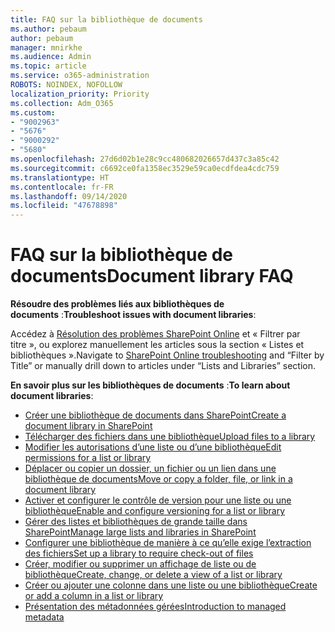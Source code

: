 ```yaml
---
title: FAQ sur la bibliothèque de documents
ms.author: pebaum
author: pebaum
manager: mnirkhe
ms.audience: Admin
ms.topic: article
ms.service: o365-administration
ROBOTS: NOINDEX, NOFOLLOW
localization_priority: Priority
ms.collection: Adm_O365
ms.custom:
- "9002963"
- "5676"
- "9000292"
- "5680"
ms.openlocfilehash: 27d6d02b1e28c9cc480682026657d437c3a85c42
ms.sourcegitcommit: c6692ce0fa1358ec3529e59ca0ecdfdea4cdc759
ms.translationtype: HT
ms.contentlocale: fr-FR
ms.lasthandoff: 09/14/2020
ms.locfileid: "47678898"
---
```

# <a name="document-library-faq"></a><span data-ttu-id="ca039-102">FAQ sur la bibliothèque de documents</span><span class="sxs-lookup"><span data-stu-id="ca039-102">Document library FAQ</span></span>

<span data-ttu-id="ca039-103">**Résoudre des problèmes liés aux bibliothèques de documents** :</span><span class="sxs-lookup"><span data-stu-id="ca039-103">**Troubleshoot issues with document libraries**:</span></span>

<span data-ttu-id="ca039-104">Accédez à [ Résolution des problèmes SharePoint Online](https://docs.microsoft.com/sharepoint/troubleshoot/online) et « Filtrer par titre », ou explorez manuellement les articles sous la section « Listes et bibliothèques ».</span><span class="sxs-lookup"><span data-stu-id="ca039-104">Navigate to [SharePoint Online troubleshooting](https://docs.microsoft.com/sharepoint/troubleshoot/online) and “Filter by Title” or manually drill down to articles under “Lists and Libraries” section.</span></span>

<span data-ttu-id="ca039-105">**En savoir plus sur les bibliothèques de documents** :</span><span class="sxs-lookup"><span data-stu-id="ca039-105">**To learn about document libraries**:</span></span>

- [<span data-ttu-id="ca039-106">Créer une bibliothèque de documents dans SharePoint</span><span class="sxs-lookup"><span data-stu-id="ca039-106">Create a document library in SharePoint</span></span>](https://support.office.com/article/Create-a-document-library-in-SharePoint-306728fe-0325-4b28-b60d-f902e1d75939)
- [<span data-ttu-id="ca039-107">Télécharger des fichiers dans une bibliothèque</span><span class="sxs-lookup"><span data-stu-id="ca039-107">Upload files to a library</span></span>](https://support.office.com/article/upload-files-to-a-library-da549fb1-1fcb-4167-87d0-4693e93cb7a0)
- [<span data-ttu-id="ca039-108">Modifier les autorisations d’une liste ou d’une bibliothèque</span><span class="sxs-lookup"><span data-stu-id="ca039-108">Edit permissions for a list or library</span></span>](https://support.office.com/article/customize-permissions-for-a-sharepoint-list-or-library-02d770f3-59eb-4910-a608-5f84cc297782)
- [<span data-ttu-id="ca039-109">Déplacer ou copier un dossier, un fichier ou un lien dans une bibliothèque de documents</span><span class="sxs-lookup"><span data-stu-id="ca039-109">Move or copy a folder, file, or link in a document library</span></span>](https://support.office.com/article/move-or-copy-files-in-sharepoint-00e2f483-4df3-46be-a861-1f5f0c1a87bc)
- [<span data-ttu-id="ca039-110">Activer et configurer le contrôle de version pour une liste ou une bibliothèque</span><span class="sxs-lookup"><span data-stu-id="ca039-110">Enable and configure versioning for a list or library</span></span>](https://support.office.com/article/enable-and-configure-versioning-for-a-list-or-library-1555d642-23ee-446a-990a-bcab618c7a37)
- [<span data-ttu-id="ca039-111">Gérer des listes et bibliothèques de grande taille dans SharePoint</span><span class="sxs-lookup"><span data-stu-id="ca039-111">Manage large lists and libraries in SharePoint</span></span>](https://support.office.com/article/manage-large-lists-and-libraries-in-sharepoint-b8588dae-9387-48c2-9248-c24122f07c59)
- [<span data-ttu-id="ca039-112">Configurer une bibliothèque de manière à ce qu’elle exige l’extraction des fichiers</span><span class="sxs-lookup"><span data-stu-id="ca039-112">Set up a library to require check-out of files</span></span>](https://support.microsoft.com/fr-FR/office/set-up-a-library-to-require-check-out-of-files-0c73792b-f727-4e19-a1f9-3173899e695b)
- [<span data-ttu-id="ca039-113">Créer, modifier ou supprimer un affichage de liste ou de bibliothèque</span><span class="sxs-lookup"><span data-stu-id="ca039-113">Create, change, or delete a view of a list or library</span></span>](https://support.office.com/article/create-change-or-delete-a-view-of-a-list-or-library-27ae65b8-bc5b-4949-b29b-4ee87144a9c9)
- [<span data-ttu-id="ca039-114">Créer ou ajouter une colonne dans une liste ou une bibliothèque</span><span class="sxs-lookup"><span data-stu-id="ca039-114">Create or add a column in a list or library</span></span>](https://support.microsoft.com/fr-FR/office/create-a-column-in-a-sharepoint-list-or-library-2b0361ae-1bd3-41a3-8329-269e5f81cfa2)
- [<span data-ttu-id="ca039-115">Présentation des métadonnées gérées</span><span class="sxs-lookup"><span data-stu-id="ca039-115">Introduction to managed metadata</span></span>](https://docs.microsoft.com/sharepoint/managed-metadata)
